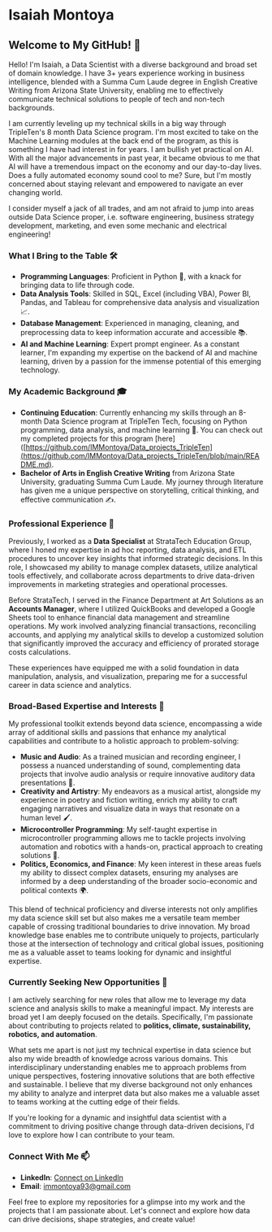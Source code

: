 # Isaiah Montoya

## Welcome to My GitHub! 👋

Hello! I'm Isaiah, a Data Scientist with a diverse background and broad set of domain knowledge. I have 3+ years experience working in business intelligence, blended with a Summa Cum Laude degree in English Creative Writing from Arizona State University, enabling me to effectively communicate technical solutions to people of tech and non-tech backgrounds.  

I am currently leveling up my technical skills in a big way through TripleTen's 8 month Data Science program. I'm most excited to take on the Machine Learning modules at the back end of the program, as this is something I have had interest in for years. I am bullish yet practical on AI. With all the major advancements in past year, it became obvious to me that AI will have a tremendous impact on the economy and our day-to-day lives. Does a fully automated economy sound cool to me? Sure, but I'm mostly concerned about staying relevant and empowered to navigate an ever changing world.  

I consider myself a jack of all trades, and am not afraid to jump into areas outside Data Science proper, i.e. software engineering, business strategy development, marketing, and even some mechanic and electrical engineering!

### What I Bring to the Table 🛠️

- **Programming Languages**: Proficient in Python 🐍, with a knack for bringing data to life through code.
- **Data Analysis Tools**: Skilled in SQL, Excel (including VBA), Power BI, Pandas, and Tableau for comprehensive data analysis and visualization 📈.
- **Database Management**: Experienced in managing, cleaning, and preprocessing data to keep information accurate and accessible 📚.
- **AI and Machine Learning**: Expert prompt engineer. As a constant learner, I'm expanding my expertise on the backend of AI and machine learning, driven by a passion for the immense potential of this emerging technology.  

### My Academic Background 🎓

- **Continuing Education**: Currently enhancing my skills through an 8-month Data Science program at TripleTen Tech, focusing on Python programming, data analysis, and machine learning 🧠. You can check out my completed projects for this program [here]([https://github.com/IMMontoya/Data_projects_TripleTen](https://github.com/IMMontoya/Data_projects_TripleTen/blob/main/README.md).  
- **Bachelor of Arts in English Creative Writing** from Arizona State University, graduating Summa Cum Laude. My journey through literature has given me a unique perspective on storytelling, critical thinking, and effective communication ✍️.

### Professional Experience 💼

Previously, I worked as a **Data Specialist** at StrataTech Education Group, where I honed my expertise in ad hoc reporting, data analysis, and ETL procedures to uncover key insights that informed strategic decisions. In this role, I showcased my ability to manage complex datasets, utilize analytical tools effectively, and collaborate across departments to drive data-driven improvements in marketing strategies and operational processes.

Before StrataTech, I served in the Finance Department at Art Solutions as an **Accounts Manager**, where I utilized QuickBooks and developed a Google Sheets tool to enhance financial data management and streamline operations. My work involved analyzing financial transactions, reconciling accounts, and applying my analytical skills to develop a customized solution that significantly improved the accuracy and efficiency of prorated storage costs calculations.

These experiences have equipped me with a solid foundation in data manipulation, analysis, and visualization, preparing me for a successful career in data science and analytics.

### Broad-Based Expertise and Interests 🌈

My professional toolkit extends beyond data science, encompassing a wide array of additional skills and passions that enhance my analytical capabilities and contribute to a holistic approach to problem-solving:

- **Music and Audio**: As a trained musician and recording engineer, I possess a nuanced understanding of sound, complementing data projects that involve audio analysis or require innovative auditory data presentations 🎵.
- **Creativity and Artistry**: My endeavors as a musical artist, alongside my experience in poetry and fiction writing, enrich my ability to craft engaging narratives and visualize data in ways that resonate on a human level 🖌️.
- **Microcontroller Programming**: My self-taught expertise in microcontroller programming allows me to tackle projects involving automation and robotics with a hands-on, practical approach to creating solutions 🤖.
- **Politics, Economics, and Finance**: My keen interest in these areas fuels my ability to dissect complex datasets, ensuring my analyses are informed by a deep understanding of the broader socio-economic and political contexts 🌍.

This blend of technical proficiency and diverse interests not only amplifies my data science skill set but also makes me a versatile team member capable of crossing traditional boundaries to drive innovation. My broad knowledge base enables me to contribute uniquely to projects, particularly those at the intersection of technology and critical global issues, positioning me as a valuable asset to teams looking for dynamic and insightful expertise.

### Currently Seeking New Opportunities 🚀

I am actively searching for new roles that allow me to leverage my data science and analysis skills to make a meaningful impact. My interests are broad yet I am deeply focused on the details. Specifically, I'm passionate about contributing to projects related to **politics, climate, sustainability, robotics, and automation**.

What sets me apart is not just my technical expertise in data science but also my wide breadth of knowledge across various domains. This interdisciplinary understanding enables me to approach problems from unique perspectives, fostering innovative solutions that are both effective and sustainable. I believe that my diverse background not only enhances my ability to analyze and interpret data but also makes me a valuable asset to teams working at the cutting edge of their fields.

If you're looking for a dynamic and insightful data scientist with a commitment to driving positive change through data-driven decisions, I'd love to explore how I can contribute to your team.

### Connect With Me 📫

- **LinkedIn**: [Connect on LinkedIn](https://www.linkedin.com/in/isaiah-montoya-317309106/)
- **Email**: [immontoya93@gmail.com](mailto:immontoya93@gmail.com)

Feel free to explore my repositories for a glimpse into my work and the projects that I am passionate about. Let's connect and explore how data can drive decisions, shape strategies, and create value!

<!--
**IMMontoya/IMMontoya** is a ✨ _special_ ✨ repository because its `README.md` (this file) appears on your GitHub profile.
